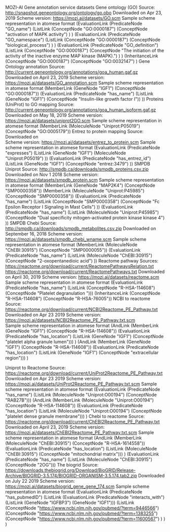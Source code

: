 MOZI-AI Gene annotation service datasets
Gene ontology (GO)
Source: http://snapshot.geneontology.org/ontology/go.obo 
Downloaded on  Apr 23, 2019
Scheme version: https://mozi.ai/datasets/GO.scm 
Sample scheme representation in atomese format
(EvaluationLink
     (PredicateNode "GO_name")
     (ListLink
         (ConceptNode "GO:0000187")
         (ConceptNode "activation of MAPK activity")
     )
)
(EvaluationLink
     (PredicateNode "GO_namespace")
     (ListLink
         (ConceptNode "GO:0000187")
         (ConceptNode "biological_process")
     )
)
(EvaluationLink
     (PredicateNode "GO_definition")
     (ListLink
         (ConceptNode "GO:0000187")
         (ConceptNode "The initiation of the activity of the inactive enzyme MAP kinase (MAPK).")
     )
)
(InheritanceLink
     (ConceptNode "GO:0000187")
     (ConceptNode "GO:0032147")
)
Gene Ontology annotation
Source: http://current.geneontology.org/annotations/goa_human.gaf.gz 
Downloaded on  April 23, 2019
Scheme version: https://mozi.ai/datasets/GO_annotation.scm 
Sample scheme representation in atomese format
(MemberLink
    (GeneNode "IGF1")
    (ConceptNode "GO:0000187"))
(EvaluationLink
     (PredicateNode "has_name")
     (ListLink
         (GeneNode "IGF1")
         (ConceptNode "Insulin-like growth factor I"))
))
Proteins (UniProt) to GO mapping
Source: http://current.geneontology.org/annotations/goa_human_isoform.gaf.gz 
Downloaded on  May 18, 2019
Scheme version: https://mozi.ai/datasets/uniprot2GO.scm 
Sample scheme representation in atomese format
(MemberLink 
(MoleculeNode "Uniprot:P05019")
(ConceptNode "GO:0005179"))
Entrez to protein mapping
Source: 
Downloaded on  
Scheme version: https://mozi.ai/datasets/entrez_to_protein.scm
Sample scheme representation in atomese format
(EvaluationLink 
(PredicateNode "expresses")
(ListLink 
(GeneNode "IGF1")
(MoleculeNode "Uniprot:P05019")
))
(EvaluationLink 
(PredicateNode "has_entrez_id")
(ListLink 
(GeneNode "IGF1")
(ConceptNode "entrez:3479")
))
SMPDB Uniprot
Source: http://smpdb.ca/downloads/smpdb_proteins.csv.zip 
Downloaded on  Nov  1 2018
Scheme version: https://mozi.ai/datasets/smpdb_protein.scm 
Sample scheme representation in atomese format
(MemberLink
(GeneNode "MAP2K4")
(ConceptNode "SMP0000358"))
(MemberLink
(MoleculeNode "Uniprot:P45985")
(ConceptNode "SMP0000358"))
(EvaluationLink
(PredicateNode "has_name")
(ListLink
(ConceptNode "SMP0000358")
(ConceptNode "Fc Epsilon Receptor I Signaling in Mast Cells")
))
(EvaluationLink
(PredicateNode "has_name")
(ListLink
                                                 (MoleculeNode "Uniprot:P45985")
                                                (ConceptNode "Dual specificity mitogen-activated protein kinase kinase 4")
))
SMPDB Chebi
Source: http://smpdb.ca/downloads/smpdb_metabolites.csv.zip 
Downloaded on  September 16, 2018
Scheme version: https://mozi.ai/datasets/smpdb_chebi_wname.scm 
Sample scheme representation in atomese format
(MemberLink
(MoleculeNode "ChEBI:30915")
(ConceptNode "SMP0000055"))
(EvaluationLink
(PredicateNode "has_name")
(ListLink
(MoleculeNode "ChEBI:30915")
(ConceptNode "2-oxopentanedioic acid")
))
Reactome pathway
Sources: https://reactome.org/download/current/ReactomePathwaysRelation.txt
https://reactome.org/download/current/ReactomePathways.txt 
Downloaded on  April 30, 2019
Scheme version: https://mozi.ai/datasets/reactome.scm 
Sample scheme representation in atomese format
(EvaluationLink
(PredicateNode "has_name")
(ListLink
(ConceptNode "R-HSA-114608")
(ConceptNode "Platelet degranulation ")))
(InheritanceLink
(ConceptNode "R-HSA-114608")
(ConceptNode "R-HSA-76005"))
NCBI to reactome
Source: https://reactome.org/download/current/NCBI2Reactome_PE_Pathway.txt 
Downloaded on  Apr 23 2019
Scheme version: https://mozi.ai/datasets/NCBI2Reactome_PE_Pathway.txt.scm  
Sample scheme representation in atomese format
(AndLink
(MemberLink 
(GeneNode "IGF1")
(ConceptNode "R-HSA-114608"))
(EvaluationLink
(PredicateNode "has_location")
(ListLink
(GeneNode "IGF1")
(ConceptNode "platelet alpha granule lumen")))
)
(AndLink
(MemberLink 
(GeneNode "IGF1")
(ConceptNode "R-HSA-114608"))
(EvaluationLink 
(PredicateNode "has_location")
(ListLink
(GeneNode "IGF1")
(ConceptNode "extracellular region")))
)

Uniprot to Reactome
Source: https://reactome.org/download/current/UniProt2Reactome_PE_Pathway.txt 
Downloaded on  Apr 23 2019
Scheme version: https://mozi.ai/datasets/UniProt2Reactome_PE_Pathway.txt.scm 
Sample scheme representation in atomese format
(EvaluationLink 
(PredicateNode "has_name")
(ListLink
(MoleculeNode "Uniprot:O00194")
(ConceptNode "RAB27B")))
(AndLink
(MemberLink 
(MoleculeNode "Uniprot:O00194")
(ConceptNode "R-HSA-114608"))
(EvaluationLink 
(PredicateNode "has_location")
(ListLink
(MoleculeNode "Uniprot:O00194")
(ConceptNode "platelet dense granule membrane")))
)
Chebi to reactome
Source: https://reactome.org/download/current/ChEBI2Reactome_PE_Pathway.txt 
Downloaded on  April 23, 2019
Scheme version: https://mozi.ai/datasets/ChEBI2Reactome_PE_Pathway.txt.scm 
Sample scheme representation in atomese format
(AndLink
(MemberLink 
(MoleculeNode "ChEBI:30915")
(ConceptNode "R-HSA-1614558"))
(EvaluationLink 
(PredicateNode "has_location")
(ListLink
(MoleculeNode "ChEBI:30915")
(ConceptNode "mitochondrial matrix")))
)
(EvaluationLink
(PredicateNode "has_name")
(ListLink
(MoleculeNode "ChEBI:30915")
(ConceptNode "2OG")))
The biogrid 
Source: https://downloads.thebiogrid.org/Download/BioGRID/Release-Archive/BIOGRID-3.5.174/BIOGRID-ORGANISM-3.5.174.tab2.zip 
Downloaded on  July 22 2019
Scheme version: https://mozi.ai/datasets/biogrid_gene_gene_174.scm 
Sample scheme representation in atomese format
(EvaluationLink
(PredicateNode "has_pubmedID")
(ListLink
                                                       (EvaluationLink
                                                       (PredicateNode "interacts_with")
                                                            (ListLink
                                                                (GeneNode "IGFBP3")
                                                                (GeneNode "IGF1")))
                                                       (ListLink
                                                   (ConceptNode "https://www.ncbi.nlm.nih.gov/pubmed/?term=9446566")
          (ConceptNode "https://www.ncbi.nlm.nih.gov/pubmed/?term=1383255")
          (ConceptNode "https://www.ncbi.nlm.nih.gov/pubmed/?term=11600567")
          )
)
)


